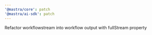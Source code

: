 ```yaml
---
'@mastra/core': patch
'@mastra/ai-sdk': patch
---
```


Refactor workflowstream into workflow output with fullStream property
